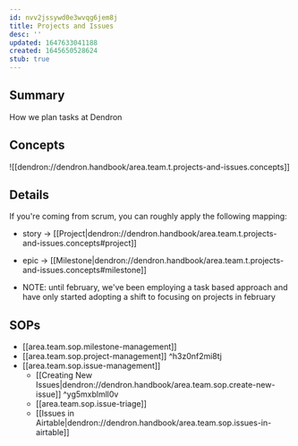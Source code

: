 ```yaml
---
id: nvv2jssywd0e3wvqg6jem8j
title: Projects and Issues
desc: ''
updated: 1647633041188
created: 1645650528624
stub: true
---
```


## Summary

How we plan tasks at Dendron

## Concepts
![[dendron://dendron.handbook/area.team.t.projects-and-issues.concepts]]

## Details

If you're coming from scrum, you can roughly apply the following mapping:

- story -> [[Project|dendron://dendron.handbook/area.team.t.projects-and-issues.concepts#project]]
- epic -> [[Milestone|dendron://dendron.handbook/area.team.t.projects-and-issues.concepts#milestone]]

- NOTE: until february, we've been employing a task based approach and have only started adopting a shift to focusing on projects in february

## SOPs
- [[area.team.sop.milestone-management]]
- [[area.team.sop.project-management]] ^h3z0nf2mi8tj
- [[area.team.sop.issue-management]]
    - [[Creating New Issues|dendron://dendron.handbook/area.team.sop.create-new-issue]] ^yg5mxblmll0v
    - [[area.team.sop.issue-triage]]
    - [[Issues in Airtable|dendron://dendron.handbook/area.team.sop.issues-in-airtable]]

